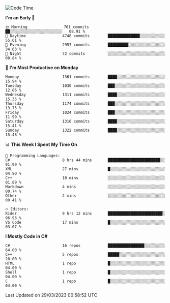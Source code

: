 <!--START_SECTION:waka-->
![Code Time](http://img.shields.io/badge/Code%20Time-1%2C008%20hrs%2034%20mins-blue)

**I'm an Early 🐤** 

```text
🌞 Morning                761 commits         ██░░░░░░░░░░░░░░░░░░░░░░░   08.91 % 
🌆 Daytime                4748 commits        ██████████████░░░░░░░░░░░   55.61 % 
🌃 Evening                2957 commits        █████████░░░░░░░░░░░░░░░░   34.63 % 
🌙 Night                  72 commits          ░░░░░░░░░░░░░░░░░░░░░░░░░   00.84 % 
```
📅 **I'm Most Productive on Monday** 

```text
Monday                   1361 commits        ████░░░░░░░░░░░░░░░░░░░░░   15.94 % 
Tuesday                  1030 commits        ███░░░░░░░░░░░░░░░░░░░░░░   12.06 % 
Wednesday                1311 commits        ████░░░░░░░░░░░░░░░░░░░░░   15.35 % 
Thursday                 1174 commits        ███░░░░░░░░░░░░░░░░░░░░░░   13.75 % 
Friday                   1024 commits        ███░░░░░░░░░░░░░░░░░░░░░░   11.99 % 
Saturday                 1316 commits        ████░░░░░░░░░░░░░░░░░░░░░   15.41 % 
Sunday                   1322 commits        ████░░░░░░░░░░░░░░░░░░░░░   15.48 % 
```


📊 **This Week I Spent My Time On** 

```text
💬 Programming Languages: 
C#                       8 hrs 44 mins       ███████████████████████░░   91.99 % 
XML                      27 mins             █░░░░░░░░░░░░░░░░░░░░░░░░   04.90 % 
C++                      10 mins             ░░░░░░░░░░░░░░░░░░░░░░░░░   01.89 % 
Markdown                 4 mins              ░░░░░░░░░░░░░░░░░░░░░░░░░   00.74 % 
Other                    2 mins              ░░░░░░░░░░░░░░░░░░░░░░░░░   00.41 % 

🔥 Editors: 
Rider                    9 hrs 12 mins       ████████████████████████░   96.93 % 
VS Code                  17 mins             █░░░░░░░░░░░░░░░░░░░░░░░░   03.07 % 
```

**I Mostly Code in C#** 

```text
C#                       16 repos            ████████████████░░░░░░░░░   64.00 % 
C++                      5 repos             █████░░░░░░░░░░░░░░░░░░░░   20.00 % 
HTML                     1 repo              █░░░░░░░░░░░░░░░░░░░░░░░░   04.00 % 
Shell                    1 repo              █░░░░░░░░░░░░░░░░░░░░░░░░   04.00 % 
C                        1 repo              █░░░░░░░░░░░░░░░░░░░░░░░░   04.00 % 
```




 Last Updated on 29/03/2023 00:58:52 UTC
<!--END_SECTION:waka-->
